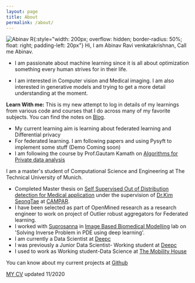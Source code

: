 ```yaml
---
layout: page
title: About
permalink: /about/
---
```


![Abinav R](../resources/me.jpg){:style="width: 200px; overflow: hidden; border-radius: 50%; float: right; padding-left: 20px"}
Hi, I am Abinav Ravi venkatakrishnan, Call me Abinav. 

* I am passionate about machine learning since it is all about optimization something every human strives for in their life.

* I am interested in  Computer vision and  Medical imaging. I am also interested in generative models and trying to get a more detail understanding at the moment. 

**Learn With me:**
This is my new attempt to log in details of my learnings from various code and courses that I do across many of my favorite subjects. You can find the notes on [Blog](https://abinavravi.github.io/). 

* My current learning aim is learning about federated learning and Differential privacy
* For federated learning. I am following papers and using Pysyft to implement some stuff (Demo Coming soon)
* I am following the course by Prof.Gautam Kamath on [Algorithms for Private data analysis](http://www.gautamkamath.com/CS860-fa2020.html)

I am a master's student of Computational Science and Engineering at The Technical University of Munich. 

* Completed Master thesis on [Self Supervised Out of Distribution detection for Medical application](../resources/thesis.pdf) under the supervision of [Dr.Kim SeongTae](http://campar.in.tum.de/Main/SeongTae) at [CAMPAR](http://campar.in.tum.de/Chair/ResearchGroupCamp).  
* I have been selected as part of OpenMined research as a research engineer to work on project of Outlier robust aggregators for Federated learning. 
* I worked with [Suprosanna](http://campar.in.tum.de/Main/SuprosannaShit) in [Image Based Biomedical Modelling](http://campar.in.tum.de/Chair/ResearchIBBM) lab on 'Solving Inverse Problem in PDE using deep learning'.
* I am currently a Data Scientist at [Deepc](http://deepc.ai/)
* I was previously a Junior Data Scientist- Working student at [Deepc](http://deepc.ai/)
* I used to work as Working student-Data Science at [The Mobility House](https://www.mobilityhouse.com/int_en/)

You can know about my current projects at [Github](https://github.com/AbinavRavi)

[MY CV](../resources/Abinavresume.pdf) updated 11/2020
